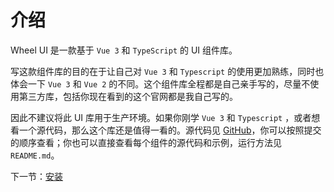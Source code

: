 # 介绍

Wheel UI 是一款基于 `Vue 3` 和 `TypeScript` 的 UI 组件库。

写这款组件库的目的在于让自己对 `Vue 3` 和 `Typescript` 的使用更加熟练，同时也体会一下 `Vue 3` 和 `Vue 2` 的不同。这个组件库全程都是自己亲手写的，尽量不使用第三方库，包括你现在看到的这个官网都是我自己写的。

因此不建议将此 UI 库用于生产环境。如果你刚学 `Vue 3` 和 `Typescript` ，或者想看一个源代码，那么这个库还是值得一看的。源代码见 [GitHub](github.com/xxxxxxx)，你可以按照提交的顺序查看；你也可以直接查看每个组件的源代码和示例，运行方法见 `README.md`。

下一节：[安装](#/doc/install)